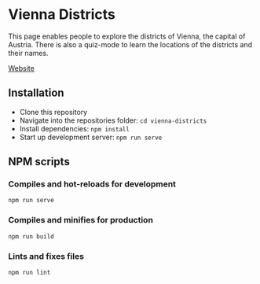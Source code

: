 # Vienna Districts

This page enables people to explore the districts of Vienna, the capital of Austria.
There is also a quiz-mode to learn the locations of the districts and their names.

[Website](https://vienna-districts.netlify.com)

## Installation

- Clone this repository
- Navigate into the repositories folder: `cd vienna-districts`
- Install dependencies: `npm install`
- Start up development server: `npm run serve`

## NPM scripts

### Compiles and hot-reloads for development
```
npm run serve
```

### Compiles and minifies for production
```
npm run build
```

### Lints and fixes files
```
npm run lint
```
